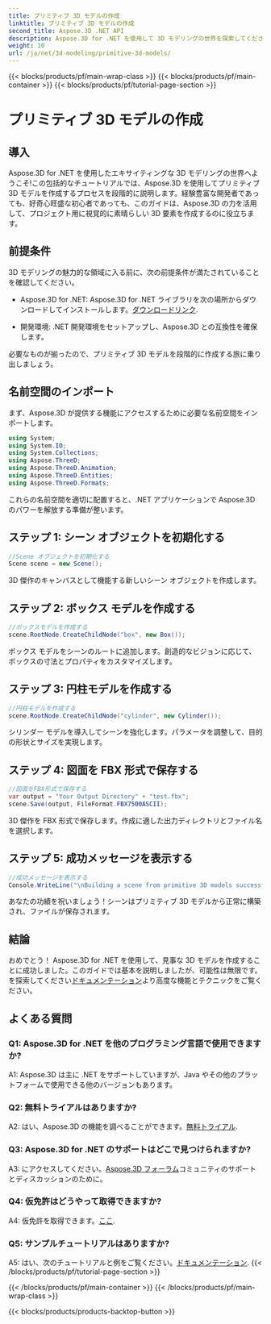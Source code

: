 ```yaml
---
title: プリミティブ 3D モデルの作成
linktitle: プリミティブ 3D モデルの作成
second_title: Aspose.3D .NET API
description: Aspose.3D for .NET を使用して 3D モデリングの世界を探索してください。魅力的なプリミティブ モデルを簡単に作成できます。
weight: 10
url: /ja/net/3d-modeling/primitive-3d-models/
---
```


{{< blocks/products/pf/main-wrap-class >}}
{{< blocks/products/pf/main-container >}}
{{< blocks/products/pf/tutorial-page-section >}}

# プリミティブ 3D モデルの作成

## 導入

Aspose.3D for .NET を使用したエキサイティングな 3D モデリングの世界へようこそ!この包括的なチュートリアルでは、Aspose.3D を使用してプリミティブ 3D モデルを作成するプロセスを段階的に説明します。経験豊富な開発者であっても、好奇心旺盛な初心者であっても、このガイドは、Aspose.3D の力を活用して、プロジェクト用に視覚的に素晴らしい 3D 要素を作成するのに役立ちます。

## 前提条件

3D モデリングの魅力的な領域に入る前に、次の前提条件が満たされていることを確認してください。

-  Aspose.3D for .NET: Aspose.3D for .NET ライブラリを次の場所からダウンロードしてインストールします。[ダウンロードリンク](https://releases.aspose.com/3d/net/).

- 開発環境: .NET 開発環境をセットアップし、Aspose.3D との互換性を確保します。

必要なものが揃ったので、プリミティブ 3D モデルを段階的に作成する旅に乗り出しましょう。

## 名前空間のインポート

まず、Aspose.3D が提供する機能にアクセスするために必要な名前空間をインポートします。

```csharp
using System;
using System.IO;
using System.Collections;
using Aspose.ThreeD;
using Aspose.ThreeD.Animation;
using Aspose.ThreeD.Entities;
using Aspose.ThreeD.Formats;
```

これらの名前空間を適切に配置すると、.NET アプリケーションで Aspose.3D のパワーを解放する準備が整います。

## ステップ 1: シーン オブジェクトを初期化する

```csharp
//Scene オブジェクトを初期化する
Scene scene = new Scene();
```

3D 傑作のキャンバスとして機能する新しいシーン オブジェクトを作成します。

## ステップ 2: ボックス モデルを作成する

```csharp
//ボックスモデルを作成する
scene.RootNode.CreateChildNode("box", new Box());
```

ボックス モデルをシーンのルートに追加します。創造的なビジョンに応じて、ボックスの寸法とプロパティをカスタマイズします。

## ステップ 3: 円柱モデルを作成する

```csharp
//円柱モデルを作成する
scene.RootNode.CreateChildNode("cylinder", new Cylinder());
```

シリンダー モデルを導入してシーンを強化します。パラメータを調整して、目的の形状とサイズを実現します。

## ステップ 4: 図面を FBX 形式で保存する

```csharp
//図面をFBX形式で保存する
var output = "Your Output Directory" + "test.fbx";
scene.Save(output, FileFormat.FBX7500ASCII);
```

3D 傑作を FBX 形式で保存します。作成に適した出力ディレクトリとファイル名を選択します。

## ステップ 5: 成功メッセージを表示する

```csharp
//成功メッセージを表示する
Console.WriteLine("\nBuilding a scene from primitive 3D models successfully.\nFile saved at " + output);
```

あなたの功績を祝いましょう！シーンはプリミティブ 3D モデルから正常に構築され、ファイルが保存されます。

## 結論

おめでとう！ Aspose.3D for .NET を使用して、見事な 3D モデルを作成することに成功しました。このガイドでは基本を説明しましたが、可能性は無限です。を探索してください[ドキュメンテーション](https://reference.aspose.com/3d/net/)より高度な機能とテクニックをご覧ください。

## よくある質問

### Q1: Aspose.3D for .NET を他のプログラミング言語で使用できますか?

A1: Aspose.3D は主に .NET をサポートしていますが、Java やその他のプラットフォームで使用できる他のバージョンもあります。

### Q2: 無料トライアルはありますか?

 A2: はい、Aspose.3D の機能を調べることができます。[無料トライアル](https://releases.aspose.com/).

### Q3: Aspose.3D for .NET のサポートはどこで見つけられますか?

 A3: にアクセスしてください。[Aspose.3D フォーラム](https://forum.aspose.com/c/3d/18)コミュニティのサポートとディスカッションのために。

### Q4: 仮免許はどうやって取得できますか?

 A4: 仮免許を取得できます。[ここ](https://purchase.aspose.com/temporary-license/).

### Q5: サンプルチュートリアルはありますか?

 A5: はい、次のチュートリアルと例をご覧ください。[ドキュメンテーション](https://reference.aspose.com/3d/net/).
{{< /blocks/products/pf/tutorial-page-section >}}

{{< /blocks/products/pf/main-container >}}
{{< /blocks/products/pf/main-wrap-class >}}

{{< blocks/products/products-backtop-button >}}

